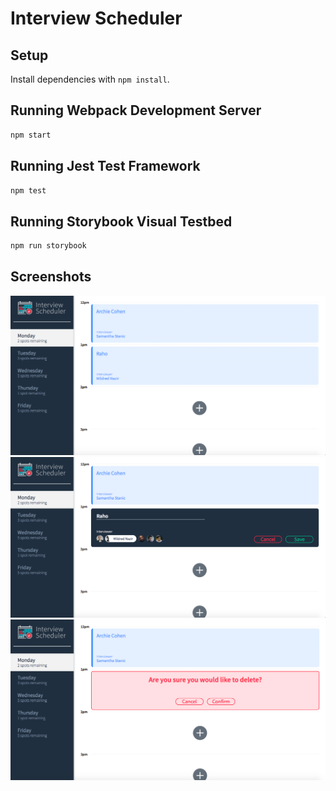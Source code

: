 # Interview Scheduler

## Setup

Install dependencies with `npm install`.

## Running Webpack Development Server

```sh
npm start
```

## Running Jest Test Framework

```sh
npm test
```

## Running Storybook Visual Testbed

```sh
npm run storybook
```
## Screenshots

!["Screenshot of homepage"](https://github.com/rahomohamed/scheduler/blob/master/docs/one.png)
!["Screenshot of creating appointment"](https://github.com/rahomohamed/scheduler/blob/master/docs/two.png)
!["Screenshot of deleting appointment"](https://github.com/rahomohamed/scheduler/blob/master/docs/three.png)